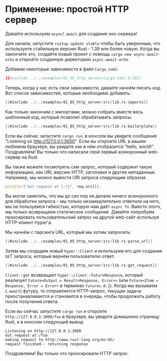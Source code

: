 # Применение: простой HTTP сервер

Давайте используем `async`/`.await` для создания эхо-сервера!

Для начала, запустите `rustup update stable` чтобы 
быть уверенным, что используете стабильную версию Rust - 1.39 или более новую. Когда вы закончите это, создайте новый проект с 
помощь `cargo new async-await-echo` и 
откройте созданную директорию `async-await-echo`.

Добавим некоторые зависимости в файл `Cargo.toml`:

```toml
{{#include ../../examples/01_05_http_server/Cargo.toml:9:18}}
```

Теперь, когда у нас есть свои зависимости, давайте начнём писать код. Вот список зависимостей, которые необходимо добавить:

```rust
{{#include ../../examples/01_05_http_server/src/lib.rs:imports}}
```

Как только закончим с импортами, можно собрать вместе весь
шаблонный код, который позволит обрабатывать запросы:

```rust
{{#include ../../examples/01_05_http_server/src/lib.rs:boilerplate}}
```

Если вы сейчас запустите `cargo run`, в консоли вы увидите сообщение "Listening on http://127.0.0.1:3000". Если вы откроете URL в вашем любимом браузере, вы увидите как в нём отобразится "hello, world!". Поздравляем! Вы только что написали свой первый асинхронный web-сервер на Rust.

Вы также можете посмотреть сам запрос, который содержит такую информацию, как URI, версию HTTP, заголовки и другие метаданные. Например, мы можно вывести URI запроса следующим образом:

```rust
println!("Got request at {:?}", req.uri());
```

Вы могли заметить, что мы до сих пор не делали ничего асинхронного для обработки запроса - мы только незамедлительно ответили на него, мы не пользуемся гибкостью, которую нам даёт `async fn`. Вместо этого, мы только возвращаем статическое сообщение. Давайте попробуем проксировать пользовательский запрос на другой web-сайт используя HTTP-клиент Hyper'а.

Мы начнём с парсинга URL, который мы хотим запросить:

```rust
{{#include ../../examples/01_05_http_server/src/lib.rs:parse_url}}
```

Затем мы создадим новый `hyper::Client` и используем его для создания` GE`T запроса, который вернём пользователю ответ:

```rust
{{#include ../../examples/01_05_http_server/src/lib.rs:get_request}}
```

`Client::get` возвращает `hyper::client::FutureResponse`, который реализует `Future<Output = Result<Response, Error>>` (или `Future<Item = Response, Error = Error>` в терминах `futures 0.1`). Когда мы вызываем (`.await`) футуру, то отправляется HTTP-запрос, текущая задача приостанавливается и становится в очередь, чтобы продолжить работу после получения ответа.

Если вы сейчас запустите `cargo run` и откроете `http://127.0.0.1:3000/foo` в браузере, вы увидите домашнюю страницу Rust, а в консоли следующий вывод:

```
Listening on http://127.0.0.1:3000
Got request at /foo
making request to http://www.rust-lang.org/en-US/
request finished-- returning response
```

Поздравляем! Вы только что проксировали HTTP запрос.
